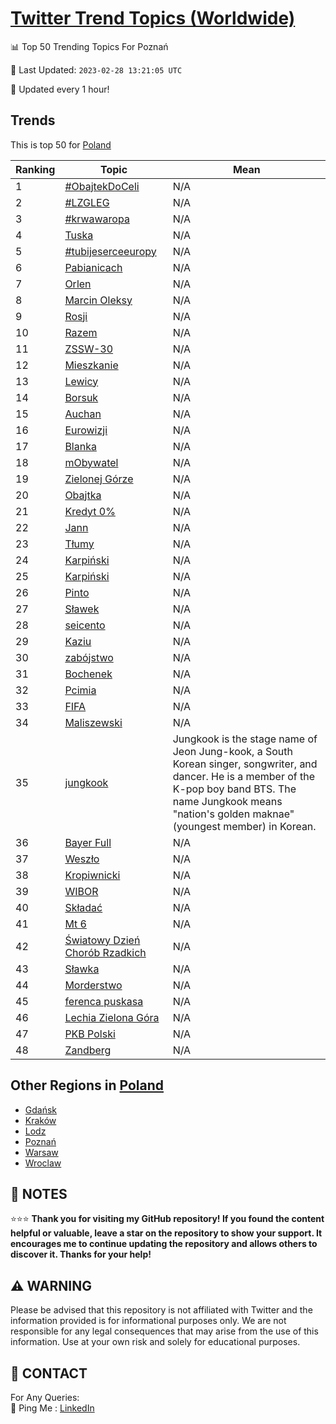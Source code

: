 [Twitter Trend Topics (Worldwide)](https://github.com/ErcinDedeoglu/Twitter-Trend-Topics)
==========


📊 Top 50 Trending Topics For Poznań

📆 Last Updated: `2023-02-28 13:21:05 UTC`

🔧 Updated every 1 hour!


## Trends

This is top 50 for [Poland](</Poland>)

| Ranking | Topic | Mean |
| ------- | ------------ | ------------ |
| 1 | [#ObajtekDoCeli](http://twitter.com/search?q=%23ObajtekDoCeli) | N/A |
| 2 | [#LZGLEG](http://twitter.com/search?q=%23LZGLEG) | N/A |
| 3 | [#krwawaropa](http://twitter.com/search?q=%23krwawaropa) | N/A |
| 4 | [Tuska](http://twitter.com/search?q=Tuska) | N/A |
| 5 | [#tubijeserceeuropy](http://twitter.com/search?q=%23tubijeserceeuropy) | N/A |
| 6 | [Pabianicach](http://twitter.com/search?q=Pabianicach) | N/A |
| 7 | [Orlen](http://twitter.com/search?q=Orlen) | N/A |
| 8 | [Marcin Oleksy](http://twitter.com/search?q=Marcin+Oleksy) | N/A |
| 9 | [Rosji](http://twitter.com/search?q=Rosji) | N/A |
| 10 | [Razem](http://twitter.com/search?q=Razem) | N/A |
| 11 | [ZSSW-30](http://twitter.com/search?q=ZSSW-30) | N/A |
| 12 | [Mieszkanie](http://twitter.com/search?q=Mieszkanie) | N/A |
| 13 | [Lewicy](http://twitter.com/search?q=Lewicy) | N/A |
| 14 | [Borsuk](http://twitter.com/search?q=Borsuk) | N/A |
| 15 | [Auchan](http://twitter.com/search?q=Auchan) | N/A |
| 16 | [Eurowizji](http://twitter.com/search?q=Eurowizji) | N/A |
| 17 | [Blanka](http://twitter.com/search?q=Blanka) | N/A |
| 18 | [mObywatel](http://twitter.com/search?q=mObywatel) | N/A |
| 19 | [Zielonej Górze](http://twitter.com/search?q=Zielonej+G%c3%b3rze) | N/A |
| 20 | [Obajtka](http://twitter.com/search?q=Obajtka) | N/A |
| 21 | [Kredyt 0%](http://twitter.com/search?q=Kredyt+0%25) | N/A |
| 22 | [Jann](http://twitter.com/search?q=Jann) | N/A |
| 23 | [Tłumy](http://twitter.com/search?q=T%c5%82umy) | N/A |
| 24 | [Karpiński](http://twitter.com/search?q=Karpi%c5%84ski) | N/A |
| 25 | [Karpiński](http://twitter.com/search?q=Karpi%c5%84ski) | N/A |
| 26 | [Pinto](http://twitter.com/search?q=Pinto) | N/A |
| 27 | [Sławek](http://twitter.com/search?q=S%c5%82awek) | N/A |
| 28 | [seicento](http://twitter.com/search?q=seicento) | N/A |
| 29 | [Kaziu](http://twitter.com/search?q=Kaziu) | N/A |
| 30 | [zabójstwo](http://twitter.com/search?q=zab%c3%b3jstwo) | N/A |
| 31 | [Bochenek](http://twitter.com/search?q=Bochenek) | N/A |
| 32 | [Pcimia](http://twitter.com/search?q=Pcimia) | N/A |
| 33 | [FIFA](http://twitter.com/search?q=FIFA) | N/A |
| 34 | [Maliszewski](http://twitter.com/search?q=Maliszewski) | N/A |
| 35 | [jungkook](http://twitter.com/search?q=jungkook) | Jungkook is the stage name of Jeon Jung-kook, a South Korean singer, songwriter, and dancer. He is a member of the K-pop boy band BTS. The name Jungkook means "nation's golden maknae" (youngest member) in Korean. |
| 36 | [Bayer Full](http://twitter.com/search?q=Bayer+Full) | N/A |
| 37 | [Weszło](http://twitter.com/search?q=Wesz%c5%82o) | N/A |
| 38 | [Kropiwnicki](http://twitter.com/search?q=Kropiwnicki) | N/A |
| 39 | [WIBOR](http://twitter.com/search?q=WIBOR) | N/A |
| 40 | [Składać](http://twitter.com/search?q=Sk%c5%82ada%c4%87) | N/A |
| 41 | [Mt 6](http://twitter.com/search?q=Mt+6) | N/A |
| 42 | [Światowy Dzień Chorób Rzadkich](http://twitter.com/search?q=%c5%9awiatowy+Dzie%c5%84+Chor%c3%b3b+Rzadkich) | N/A |
| 43 | [Sławka](http://twitter.com/search?q=S%c5%82awka) | N/A |
| 44 | [Morderstwo](http://twitter.com/search?q=Morderstwo) | N/A |
| 45 | [ferenca puskasa](http://twitter.com/search?q=ferenca+puskasa) | N/A |
| 46 | [Lechia Zielona Góra](http://twitter.com/search?q=Lechia+Zielona+G%c3%b3ra) | N/A |
| 47 | [PKB Polski](http://twitter.com/search?q=PKB+Polski) | N/A |
| 48 | [Zandberg](http://twitter.com/search?q=Zandberg) | N/A |



## Other Regions in [Poland](</Poland>)

* [Gdańsk](</Poland/Gdańsk.md>)
* [Kraków](</Poland/Kraków.md>)
* [Lodz](</Poland/Lodz.md>)
* [Poznań](</Poland/Poznań.md>)
* [Warsaw](</Poland/Warsaw.md>)
* [Wroclaw](</Poland/Wroclaw.md>)



## 📝 NOTES

⭐⭐⭐ **Thank you for visiting my GitHub repository! If you found the content helpful or valuable, leave a star on the repository to show your support. It encourages me to continue updating the repository and allows others to discover it. Thanks for your help!**


## ⚠️ WARNING

Please be advised that this repository is not affiliated with Twitter and the information provided is for informational purposes only. We are not responsible for any legal consequences that may arise from the use of this information. Use at your own risk and solely for educational purposes.


## 📨 CONTACT

 For Any Queries:  
            🏓 Ping Me : [LinkedIn](https://www.linkedin.com/in/ercindedeoglu/)
